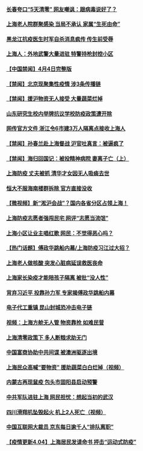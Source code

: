#### [长春夸口“5天清零” 网友嘲讽：跟病毒说好了？](../pages/prog204/a103391814.md) 
#### [上海老人院群聚感染 当局不承认 家属“生死由命”](../pages/prog204/a103391692.md) 
#### [黑龙江抗疫医生时军自杀消息疯传 传生前受辱](../pages/prog204/a103391684.md) 
#### [上海人：外地武警大量进驻 特警持枪封控小区](../pages/prog204/a103391762.md) 
#### [【中国禁闻】4月4日完整版](../pages/prog204/a103391734.md) 
#### [【禁闻】北京现聚集性疫情 涉3条传播链](../pages/prog204/a103391736.md) 
#### [【禁闻】援沪物资无人接受 大量蔬菜烂掉](../pages/prog204/a103391703.md) 
#### [山东研究生校内举牌抗议学校防疫政策遭开除](../pages/prog204/a103391625.md) 
#### [网传官方文件 浙江令6市建3万人隔离点接收上海人](../pages/prog204/a103391678.md) 
#### [【禁闻】孙春兰赴上海督战 沪官吐真言：被逼疯了](../pages/prog204/a103391656.md) 
#### [【禁闻】海归回国记：被投精神病院 妻离子亡（上）](../pages/prog204/a103391630.md) 
#### [上海防疫 丈夫被抓 清华才女因无人吸痰去世](../pages/prog204/a103391638.md) 
#### [恒大不服海南楼群拆除 官方直接没收](../pages/prog204/a103391624.md) 
#### [【微视频】新“淞沪会战”？国内各省分区占领上海！](../pages/prog204/a103391647.md) 
#### [上海防疫志愿者强闯民宅 网评“志愿当流氓”](../pages/prog204/a103391576.md) 
#### [上海小区让业主唱红歌 网民：不觉得恶心吗？](../pages/prog204/a103391436.md) 
#### [【热门话题】傅政华跳船内幕/上海防疫习江过大招？](../pages/prog204/a103391479.md) 
#### [上海老人做核酸 突发心脏病延误救医丧命](../pages/prog204/a103391453.md) 
#### [上海家长染疫才能陪孩子隔离 被批“没人性”](../pages/prog204/a103391462.md) 
#### [背弃习近平 投靠孙力军 专家揭傅政华跳船内幕](../pages/prog204/a103391443.md) 
#### [电子代工重镇 昆山封城恐冲击电子链](../pages/prog204/a103391424.md) 
#### [视频：上海方舱无人管 物资靠抢 如难民营](../pages/prog204/a103391358.md) 
#### [上海清零政策下 多人断粮求助无门](../pages/prog204/a103391404.md) 
#### [中国富商协助中共间谍 被澳洲驱逐出境](../pages/prog204/a103391395.md) 
#### [上海民众高喊“要物资” 援助蔬菜白白烂掉（视频）](../pages/prog204/a103391351.md) 
#### [内蒙古再现鼠疫 包头市固阳县启动预警](../pages/prog204/a103391261.md) 
#### [中共军队进驻上海 网民担忧：想起当初的武汉](../pages/prog204/a103391245.md) 
#### [四川滑翔机坠毁起火 机上2人死亡（视频）](../pages/prog204/a103391225.md) 
#### [中国互联网大裁员 京东每日逾千人“排队离职”](../pages/prog204/a103391177.md) 
#### [【疫情更新4.04】上海居民发请命书 抨击“运动式防疫”](../pages/prog204/a103384636.md) 
